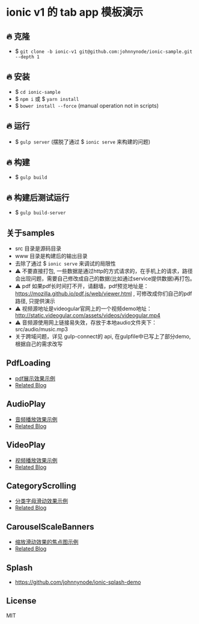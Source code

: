 # ionic v1 的 tab app 模板演示

## 🔥 克隆
- $ `git clone -b ionic-v1 git@github.com:johnnynode/ionic-sample.git  --depth 1`

## 🔥 安装
- $ `cd ionic-sample`
- $ `npm i` 或 $ `yarn install`
- $ `bower install --force` (manual operation not in scripts)

## 🔥 运行
- $ `gulp server` (摆脱了通过 $ `ionic serve` 来构建的问题)

## 🔥 构建
- $ `gulp build`

## 🔥 构建后测试运行
- $ `gulp build-server`

## 关于samples
- src 目录是源码目录
- www 目录是构建后的输出目录
- 去除了通过 $ `ionic serve` 来调试的局限性
- ⚠️ 不要直接打包, 一些数据是通过http的方式请求的，在手机上的请求，路径会出现问题，需要自己修改成自己的数据(比如通过service提供数据)再打包。
- ⚠️ pdf 如果pdf长时间打不开，请翻墙，pdf预览地址是：https://mozilla.github.io/pdf.js/web/viewer.html , 可修改成你们自己的pdf路径, 只提供演示
- ⚠️ 视频源地址是videogular官网上的一个视频demo地址：http://static.videogular.com/assets/videos/videogular.mp4
- ⚠️ 音频源使用网上链接易失效，存放于本地audio文件夹下：src/audio/music.mp3
- 关于跨域问题，详见 gulp-connect的 api, 在gulpfile中已写上了部分demo,根据自己的需求改写

## PdfLoading
- [pdf展示效果示例](./mds/pdf.md)
- [Related Blog](http://blog.csdn.net/tyro_java/article/details/73058952) 

## AudioPlay
- [音频播放效果示例](./mds/audio.md)
- [Related Blog](http://blog.csdn.net/tyro_java/article/details/73043991) 

## VideoPlay
- [视频播放效果示例](./mds/video.md)
- [Related Blog](http://blog.csdn.net/tyro_java/article/details/73040008) 

## CategoryScrolling
- [分类字母滑动效果示例](./mds/cate.md)
- [Related Blog](http://blog.csdn.net/tyro_java/article/details/77622455) 

## CarouselScaleBanners
- [缩放滑动效果的焦点图示例](./mds/scaleBanners.md)
- [Related Blog](http://blog.csdn.net/tyro_java/article/details/77937586)

## Splash
- https://github.com/johnnynode/ionic-splash-demo

## License
MIT